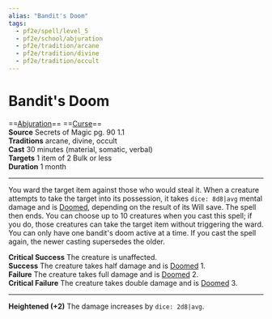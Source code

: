 ```yaml
---
alias: "Bandit's Doom"
tags:
  - pf2e/spell/level_5
  - pf2e/school/abjuration
  - pf2e/tradition/arcane
  - pf2e/tradition/divine
  - pf2e/tradition/occult
---
```


# Bandit's Doom

==[Abjuration](../../../Traits/Abjuration.md)== ==[Curse](../../../Traits/Curse.md)==  
__Source__ Secrets of Magic pg. 90 1.1  
**Traditions** arcane, divine, occult  
**Cast** 30 minutes (material, somatic, verbal)  
**Targets** 1 item of 2 Bulk or less  
**Duration** 1 month

---

You ward the target item against those who would steal it. When a creature attempts to take the target into its possession, it takes `dice: 8d8|avg` mental damage and is [Doomed](../../../Conditions/Doomed.md), depending on the result of its Will save. The spell then ends. You can choose up to 10 creatures when you cast this spell; if you do, those creatures can take the target item without triggering the ward. You can only have one bandit's doom active at a time. If you cast the spell again, the newer casting supersedes the older.

**Critical Success** The creature is unaffected.  
**Success** The creature takes half damage and is [Doomed](../../../Conditions/Doomed.md) 1.  
**Failure** The creature takes full damage and is [Doomed](../../../Conditions/Doomed.md) 2.  
**Critical Failure** The creature takes double damage and is [Doomed](../../../Conditions/Doomed.md) 3.

<hr>

**Heightened (+2)** The damage increases by `dice: 2d8|avg`.
